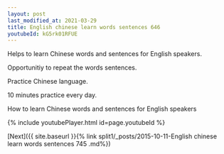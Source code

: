 ```yaml
---
layout: post
last_modified_at: 2021-03-29
title: English chinese learn words sentences 646 
youtubeId: kG5rk01RFUE
---
```

 
 
Helps to learn Chinese words and sentences for English speakers.

Opportunitiy to repeat the words sentences. 

Practice Chinese language. 
 
10 minutes practice every day. 
 
How to learn Chinese words and sentences for English speakers 
 
{% include youtubePlayer.html id=page.youtubeId %}
 
 
[Next]({{ site.baseurl }}{% link  split1/_posts/2015-10-11-English chinese learn words sentences 745 .md%})
 
